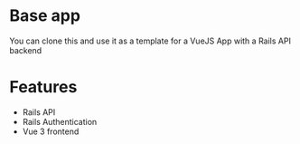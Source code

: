 # Base app

You can clone this and use it as a template for a VueJS App with a Rails API backend

# Features

- Rails API
- Rails Authentication
- Vue 3 frontend

